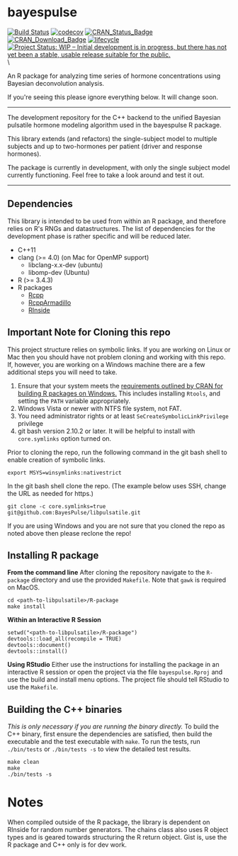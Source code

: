 # bayespulse

[![Build Status](https://travis-ci.org/BayesPulse/libpulsatile.svg?branch=master)](https://travis-ci.org/BayesPulse/libpulsatile)
[![codecov](https://codecov.io/gh/BayesPulse/libpulsatile/branch/master/graph/badge.svg)](https://codecov.io/gh/BayesPulse/libpulsatile)
[![CRAN\_Status\_Badge](http://www.r-pkg.org/badges/version-ago/BayesPulse)](https://cran.r-project.org/package=BayesPulse) 
[![CRAN\_Download\_Badge](http://cranlogs.r-pkg.org/badges/BayesPulse)](https://cran.r-project.org/package=BayesPulse)
[![lifecycle](https://img.shields.io/badge/lifecycle-experimental-orange.svg)](https://www.tidyverse.org/lifecycle/#experimental)<Paste>
[![Project Status: WIP – Initial development is in progress, but there has not yet been a stable, usable release suitable for the public.](https://www.repostatus.org/badges/latest/wip.svg)](https://www.repostatus.org/#wip)\

An R package for analyzing time series of hormone concentrations using Bayesian
deconvolution analysis.

If you're seeing this please ignore everything below. It will change soon.

---

The development repository for the C++ backend to the unified Bayesian pulsatile
hormone modeling algorithm used in the bayespulse R package.

This library extends (and refactors) the single-subject model to multiple
subjects and up to two-hormones per patient (driver and response hormones).

The package is currently in development, with only the single subject model currently functioning. Feel free to
take a look around and test it out. 

---

## Dependencies

This library is intended to be used from within an R package, and therefore
relies on R's RNGs and datastructures.  The list of dependencies for the
development phase is rather specific and will be reduced later.

- C++11
- clang (>= 4.0) (on Mac for OpenMP support)
  - libclang-x.x-dev (ubuntu)
  - libomp-dev (Ubuntu)
- R (>= 3.4.3)
- R packages
  - [Rcpp](https://cran.r-project.org/package=Rcpp)
  - [RcppArmadillo](https://cran.r-project.org/package=RcppArmadillo)
  - [RInside](https://cran.r-project.org/package=RInside)


## Important Note for Cloning this repo

This project structure relies on symbolic links.  If you are working on Linux or
Mac then you should have not problem cloning and working with this repo.  If,
however, you are working on a Windows machine there are a few additional steps
you will need to take.

1. Ensure that your system meets the [requirements outlined by CRAN for building R packages on Windows.](https://cran.r-project.org/doc/manuals/r-release/R-admin.html#The-Windows-toolset "The Windows Toolset") This includes installing `Rtools`, and setting the `PATH` variable appropriately.
2. Windows Vista or newer with NTFS file system, not FAT.
3. You need administrator rights or at least `SeCreateSymbolicLinkPrivilege`
   privilege
4. git bash version 2.10.2 or later.  It will be helpful to install with
   `core.symlinks` option turned on.
 
Prior to cloning the repo, run the following command in the git bash shell to enable creation of symbolic links.

    export MSYS=winsymlinks:nativestrict

In the git bash shell clone the repo.  (The example below uses SSH, change the
URL as needed for https.)

    git clone -c core.symlinks=true git@github.com:BayesPulse/libpulsatile.git

If you are using Windows and you are not sure that you cloned the repo as noted
above then please reclone the repo!


## Installing R package

**From the command line**
After cloning the repository navigate to the `R-package` directory and use the
provided `Makefile`. Note that `gawk` is required on MacOS.

```{sh}
cd <path-to-libpulsatile>/R-package
make install
``` 

**Within an Interactive R Session**

```{r}
setwd("<path-to-libpulsatile>/R-package")
devtools::load_all(recompile = TRUE)
devtools::document()
devtools::install()
```

**Using RStudio**
Either use the instructions for installing the package in an interactive R
session or open the project via the file `bayespulse.Rproj` and use the build
and install menu options.  The project file should tell RStudio to use the
`Makefile`.

## Building the C++ binaries

*This is only necessary if you are running the binary directly.* To build the C++
binary, first ensure the dependencies are satisfied, then build the executable
and the test executable with `make`.  To run the tests, run `./bin/tests` or
`./bin/tests -s` to view the detailed test results.

```{sh}
make clean
make
./bin/tests -s
```

# Notes

When compiled outside of the R package, the library is dependent on RInside for
random number generators. The chains class also uses R object types and is
geared towards structuring the R return object. Gist is, use the R package and C++
only is for dev work.

